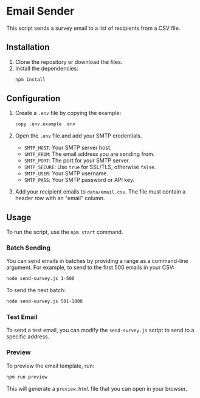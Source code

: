 # Email Sender

This script sends a survey email to a list of recipients from a CSV file.

## Installation

1.  Clone the repository or download the files.
2.  Install the dependencies:
    ```bash
    npm install
    ```

## Configuration

1.  Create a `.env` file by copying the example:
    ```bash
    copy .env.example .env
    ```
2.  Open the `.env` file and add your SMTP credentials.

    - `SMTP_HOST`: Your SMTP server host.
    - `SMTP_FROM`: The email address you are sending from.
    - `SMTP_PORT`: The port for your SMTP server.
    - `SMTP_SECURE`: Use `true` for SSL/TLS, otherwise `false`.
    - `SMTP_USER`: Your SMTP username.
    - `SMTP_PASS`: Your SMTP password or API key.

3.  Add your recipient emails to `data/email.csv`. The file must contain a header row with an "email" column.

## Usage

To run the script, use the `npm start` command.

### Batch Sending

You can send emails in batches by providing a range as a command-line argument. For example, to send to the first 500 emails in your CSV:

```bash
node send-survey.js 1-500
```

To send the next batch:

```bash
node send-survey.js 501-1000
```

### Test Email

To send a test email, you can modify the `send-survey.js` script to send to a specific address.

### Preview

To preview the email template, run:

```bash
npm run preview
```

This will generate a `preview.html` file that you can open in your browser.

